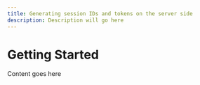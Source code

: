 ```yaml
---
title: Generating session IDs and tokens on the server side
description: Description will go here 
---
```


# Getting Started

Content goes here